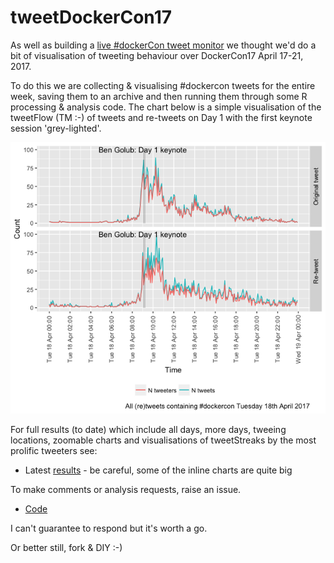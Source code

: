 # tweetDockerCon17
As well as building a [live #dockerCon tweet monitor](https://finnian.io/blog/tweetdock-at-dockercon/) we thought we'd do a bit of visualisation of tweeting behaviour over DockerCon17 April 17-21, 2017.

To do this we are collecting &amp; visualising #dockercon tweets for the entire week, saving them to an archive and then running them through some R processing & analysis code. The chart below is a simple visualisation of the tweetFlow (TM :-) of tweets and re-tweets on Day 1 with the first keynote session 'grey-lighted'.

![DockerCon Day 1 tweetFlow](day1.png)

For full results (to date) which include all days, more days, tweeing locations, zoomable charts and visualisations of tweetStreaks by the most prolific tweeters see:

 * Latest [results](tweetDockerCon.html) - be careful, some of the inline charts are quite big
 
To make comments or analysis requests, raise an issue. 
 
 * [Code](https://github.com/dataknut/tweetDockerCon)
 
I can't guarantee to respond but it's worth a go.

Or better still, fork & DIY :-)